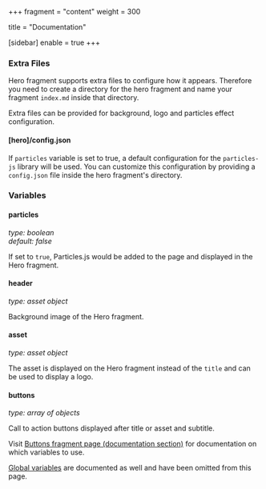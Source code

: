 +++
fragment = "content"
weight = 300

title = "Documentation"

[sidebar]
  enable = true
+++

### Extra Files

Hero fragment supports extra files to configure how it appears. Therefore you need
to create a directory for the hero fragment and name your fragment `index.md` inside that directory.

Extra files can be provided for background, logo and particles effect configuration.

#### [hero]/config.json

If `particles` variable is set to true, a default configuration for the `particles-js` library
will be used. You can customize this configuration by providing a `config.json` file
inside the hero fragment's directory.

### Variables

#### particles
*type: boolean*  
*default: false*

If set to `true`, Particles.js would be added to the page and displayed in the Hero fragment. 

#### header
*type: asset object*

Background image of the Hero fragment.

#### asset
*type: asset object*

The asset is displayed on the Hero fragment instead of the `title` and can be used to display a logo. 

#### buttons
*type: array of objects*

Call to action buttons displayed after title or asset and subtitle. 

Visit [Buttons fragment page (documentation section)](/fragments/buttons#docs) for documentation on which variables to use.

[Global variables](/docs/global-variables) are documented as well and have been omitted from this page.
